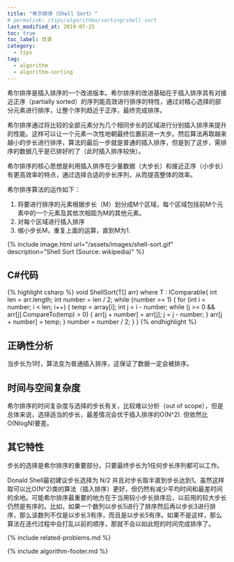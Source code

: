 ```yaml
---
title: "希尔排序（Shell Sort）"
# permalink: /tips/algorithms/sorting/shell-sort
last_modified_at: 2019-07-25
toc: true
toc_label: 目录
category: 
  - tips
tag:
  - algorithm
  - algorithm-sorting
---
```


希尔排序是插入排序的一个改进版本。希尔排序的改进基础在于插入排序具有对接近正序（partially sorted）的序列能高效进行排序的特性，通过对精心选择的部分元素进行排序，让整个序列趋近于正序，最终完成排序。

希尔排序通过将比较的全部元素分为几个相同步长的区域进行分别插入排序来提升的性能。这样可以让一个元素一次性地朝最终位置前进一大步。然后算法再取越来越小的步长进行排序，算法的最后一步就是普通的插入排序，但是到了这步，需排序的数据几乎是已排好的了（此时插入排序较快）。

希尔排序的核心思想是利用插入排序在少量数据（大步长）和接近正序（小步长）有更高效率的特点，通过选择合适的步长序列，从而提高整体的效率。

希尔排序算法的运作如下：

1. 将要进行排序的元素根据步长（M）划分成M个区域，每个区域包括前M个元素中的一个元素及其依次相距为M的其他元素。
2. 对每个区域进行插入排序
3. 缩小步长M，重复上面的运算，直到M为1.

{% include image.html url="/assets/images/shell-sort.gif" description="Shell Sort (Source: wikipedia)" %}

## C#代码

{% highlight csharp %}
void ShellSort<T>(T[] arr) where T : IComparable<T>{
    int len = arr.length;
    int number = len / 2;
    while (number >= 1) {
        for (int i = number; i < len; i++) {
            temp = array[i];
            int j = i - number;
            while (j >= 0 && arr[j].CompareTo(temp) > 0) {
                arr[j + number] = arr[j];
                j = j - number;
            }
            arr[j + number] = temp;
        }
        number = number / 2;
    }
}
{% endhighlight %}

## 正确性分析

当步长为1时，算法变为普通插入排序，这保证了数据一定会被排序。

## 时间与空间复杂度

希尔排序的时间复杂度与选择的步长有关，比较难以分析（out of scope），但是总体来说，选择适当的步长，最差情况会优于插入排序的O(N^2). 但依然比O(NlogN)要差。

## 其它特性

步长的选择是希尔排序的重要部分。只要最终步长为1任何步长序列都可以工作。

Donald Shell最初建议步长选择为 N/2 并且对步长取半直到步长达到1。虽然这样取可以比O(N^2)类的算法（插入排序）更好，但仍然有减少平均时间和最差时间的余地。可能希尔排序最重要的地方在于当用较小步长排序后，以前用的较大步长仍然是有序的。比如，如果一个数列以步长5进行了排序然后再以步长3进行排序，那么该数列不仅是以步长3有序，而且是以步长5有序。如果不是这样，那么算法在迭代过程中会打乱以前的顺序，那就不会以如此短的时间完成排序了。

{% include related-problems.md %}

{% include algorithm-footer.md %}